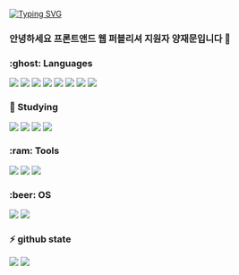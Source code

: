 <!--
**YJMOON94/YJMOON94** is a ✨ _special_ ✨ repository because its `README.md` (this file) appears on your GitHub profile.

Here are some ideas to get you started:

- 🔭 I’m currently working on ...
- 🌱 I’m currently learning ...
- 👯 I’m looking to collaborate on ...
- 🤔 I’m looking for help with ...
- 💬 Ask me about ...
- 📫 How to reach me: ...
- 😄 Pronouns: ...
- ⚡ Fun fact: ...
-->
[![Typing SVG](https://readme-typing-svg.demolab.com?font=Fira+Code&weight=700&pause=1000&color=fff&width=435&lines=%F0%9F%98%84Thanks+for+visiting+my+github)](https://git.io/typing-svg)

### 안녕하세요 프론트앤드 웹 퍼블리셔 지원자 양재문입니다 👋

<h3>:ghost: Languages</h3>
<div>
<img src="https://img.shields.io/badge/javascript-yellow?style=flat&logo=javascript&logoColor=white"/>
<img src="https://img.shields.io/badge/HTML5-red?style=flat&logo=HTML5&logoColor=white"/>
<img src="https://img.shields.io/badge/CSS3-blue?style=flat&logo=CSS3&logoColor=white"/>
<img src="https://img.shields.io/badge/jQuery-0769AD?style=flat&logo=jQuery&logoColor=white"/>
<img src="https://img.shields.io/badge/Bootstrap-7952B3?style=flat&logo=Bootstrap&logoColor=white"/>
<img src="https://img.shields.io/badge/Wordpress-787878?style=flat&logo=Wordpress&logoColor=white"/>
<img src="https://img.shields.io/badge/PHP-4169E1?style=flat&logo=PHP&logoColor=white"/>
<img src="https://img.shields.io/badge/MySQL-4479A1?style=flat&logo=MySQL&logoColor=white"/>
</div>
<h3>🌱 Studying</h3>
<div>
<img src="https://img.shields.io/badge/Typescript-blue?style=flat&logo=Typescript&logoColor=white"/>
<img src="https://img.shields.io/badge/React-61DAFB?style=flat&logo=React&logoColor=white"/>
<img src="https://img.shields.io/badge/Vue.js-4FC08D?style=flat&logo=Vue.js&logoColor=white"/>
<img src="https://img.shields.io/badge/Sass-CC6699?style=flat&logo=Sass&logoColor=white"/>
</div>
<h3>:ram: Tools</h3>
<div>
<img src="https://img.shields.io/badge/VScode-007ACC?style=flat&logo=Visual Studio Code&logoColor=white"/>
<img src="https://img.shields.io/badge/Git-F05032?style=flat&logo=Git&logoColor=white"/>
<img src="https://img.shields.io/badge/GitHub-181717?style=flat&logo=GitHub&logoColor=white"/>
</div>
<h3>:beer: OS</h3>
<div>
<img src="https://img.shields.io/badge/Windows-0078D6?style=flat&logo=Windows&logoColor=white"/>
<img src="https://img.shields.io/badge/Mac-000000?style=flat&logo=Apple&logoColor=white"/>
</div>
<h3>⚡ github state</h3>
<div>
<img src="https://github-readme-stats.vercel.app/api?username=YJMOON94&show_icons=true&theme=tokyonight">
<img src="https://github-readme-stats.vercel.app/api/top-langs/?username=YJMOON94&layout=compact&theme=tokyonight">
</div>


